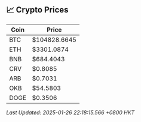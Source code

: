 ## 📈 Crypto Prices

| Coin | Price |
| ---- | ----- |
| BTC | $104828.6645 |
| ETH | $3301.0874 |
| BNB | $684.4043 |
| CRV | $0.8085 |
| ARB | $0.7031 |
| OKB | $54.5803 |
| DOGE | $0.3506 |

_Last Updated: 2025-01-26 22:18:15.566 +0800 HKT_